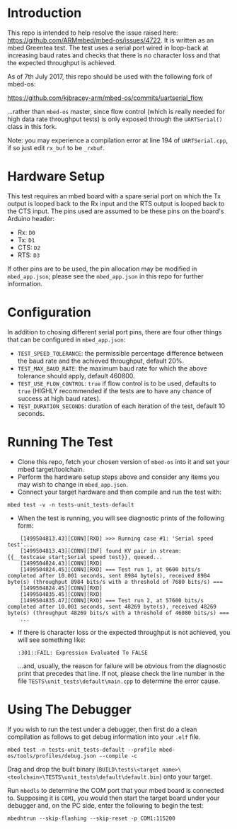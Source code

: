 # Introduction
This repo is intended to help resolve the issue raised here: https://github.com/ARMmbed/mbed-os/issues/4722.  It is written as an mbed Greentea test.  The test uses a serial port wired in loop-back at increasing baud rates and checks that there is no character loss and that the expected throughput is achieved.

As of 7th July 2017, this repo should be used with the following fork of mbed-os:

https://github.com/kjbracey-arm/mbed-os/commits/uartserial_flow

...rather than `mbed-os` master, since flow control (which is really needed for high data rate throughput tests) is only exposed through the `UARTSerial()` class in this fork.

Note: you may experience a compilation error at line 194 of `UARTSerial.cpp`, if so just edit `rx_buf` to be `_rxbuf`.

# Hardware Setup
This test requires an mbed board with a spare serial port on which the Tx output is looped back to the Rx input and the RTS output is looped back to the CTS input.  The pins used are assumed to be these pins on the board's Arduino header:

* Rx:  `D0`
* Tx:  `D1`
* CTS: `D2`
* RTS: `D3`

If other pins are to be used, the pin allocation may be modified in `mbed_app.json`; please see the `mbed_app.json` in this repo for further information.

# Configuration
In addition to chosing different serial port pins, there are four other things that can be configured in `mbed_app.json`:

* `TEST_SPEED_TOLERANCE`: the permissible percentage difference between the baud rate and the achieved throughput, default 20%.
* `TEST_MAX_BAUD_RATE`: the maximum baud rate for which the above tolerance should apply, default 460800.
* `TEST_USE_FLOW_CONTROL`: `true` if flow control is to be used, defaults to `true` (HIGHLY recommended if the tests are to have any chance of success at high baud rates).
* `TEST_DURATION_SECONDS`: duration of each iteration of the test, default 10 seconds.

# Running The Test
* Clone this repo, fetch your chosen version of `mbed-os` into it and set your mbed target/toolchain.
* Perform the hardware setup steps above and consider any items you may wish to change in `mbed_app.json`.
* Connect your target hardware and then compile and run the test with:

`mbed test -v -n tests-unit_tests-default`

* When the test is running, you will see diagnostic prints of the following form:

```
    [1499504813.43][CONN][RXD] >>> Running case #1: 'Serial speed test'...
    [1499504813.43][CONN][INF] found KV pair in stream: {{__testcase_start;Serial speed test}}, queued...
    [1499504824.43][CONN][RXD]
    [1499504824.45][CONN][RXD] === Test run 1, at 9600 bits/s completed after 10.001 seconds, sent 8984 byte(s), received 8984 byte(s) (throughput 8984 bits/s with a threshold of 7680 bits/s) ===
    [1499504824.45][CONN][RXD]
    [1499504835.45][CONN][RXD]
    [1499504835.47][CONN][RXD] === Test run 2, at 57600 bits/s completed after 10.001 seconds, sent 48269 byte(s), received 48269 byte(s) (throughput 48269 bits/s with a threshold of 46080 bits/s) ===
    ...
```

* If there is character loss or the expected throughput is not achieved,  you will see something like:

    `:301::FAIL: Expression Evaluated To FALSE`

    ...and, usually, the reason for failure will be obvious from the diagnostic print that precedes that line.  If not, please check the line number in the file `TESTS\unit_tests\default\main.cpp` to determine the error cause.

# Using The Debugger
If you wish to run the test under a debugger, then first do a clean compilation as follows to get debug information into your `.elf` file.

`mbed test -n tests-unit_tests-default --profile mbed-os/tools/profiles/debug.json --compile -c`

Drag and drop the built binary (`BUILD\tests\<target name>\<toolchain>\TESTS\unit_tests\default\default.bin`) onto your target.

Run `mbedls` to determine the COM port that your mbed board is connected to. Supposing it is `COM1`, you would then start the target board under your debugger and, on the PC side, enter the following to begin the test:

`mbedhtrun --skip-flashing --skip-reset -p COM1:115200`
